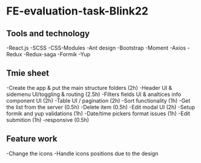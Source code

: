 # FE-evaluation-task-Blink22

## Tools and technology
-React.js
-SCSS
-CSS-Modules
-Ant design
-Bootstrap
-Moment
-Axios
-Redux
-Redux-saga
-Formik
-Yup

## Tmie sheet
-Create the app & put the main structure folders (2h)
-Header UI & sidemenu UI/toggling & routing (2.5h)
-Filters fields UI & analtices info component UI (2h)
-Table UI / pagination (2h)
-Sort functionality (1h)
-Get the list from the server (0.5h)
-Delete item (0.5h)
-Edit modal UI (2h)
-Setup formik and yup validations (1h)
-Date/time pickers format issues (1h)
-Edit submition (1h)
-responsive (0.5h)

## Feature work
-Change the icons
-Handle icons positions due to the design
